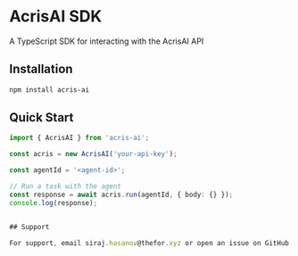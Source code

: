 # AcrisAI SDK

A TypeScript SDK for interacting with the AcrisAI API

## Installation

```bash
npm install acris-ai
```

## Quick Start

```typescript
import { AcrisAI } from 'acris-ai';

const acris = new AcrisAI('your-api-key');

const agentId = '<agent-id>';

// Run a task with the agent
const response = await acris.run(agentId, { body: {} });
console.log(response);


## Support

For support, email siraj.hasanov@thefor.xyz or open an issue on GitHub.